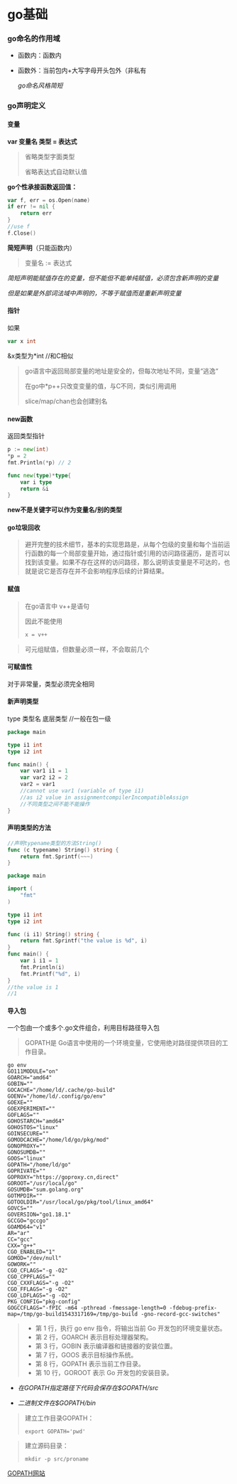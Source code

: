 # go基础

### go命名的作用域

- 函数内：函数内

- 函数外：当前包内+大写字母开头包外（非私有
  
  *go命名风格简短*

### go声明定义

#### 变量

**var 变量名 类型 = 表达式**

> 省略类型字面类型
> 
> 省略表达式自动默认值  

**go个性承接函数返回值：**

```go
var f, err = os.Open(name)
if err != nil {
    return err
}
//use f
f.Close()
```

**简短声明**（只能函数内）

> 变量名 := 表达式

*简短声明能赋值存在的变量，但不能但不能单纯赋值，必须包含新声明的变量*

*但是如果是外部词法域中声明的，不等于赋值而是重新声明变量*

#### 指针

如果

```go
var x int
```

&x类型为*int //和C相似

> go语言中返回局部变量的地址是安全的，但每次地址不同，变量“逃逸“
> 
> 在go中*p++只改变变量的值，与C不同，类似引用调用
> 
> slice/map/chan也会创建别名

#### new函数

返回类型指针

```go
p := new(int)
*p = 2
fmt.Println(*p) // 2

func new(type)*type{
    var i type
    return &i
}
```

**new不是关键字可以作为变量名/别的类型**

#### go垃圾回收

> 避开完整的技术细节，基本的实现思路是，从每个包级的变量和每个当前运行函数的每一个局部变量开始，通过指针或引用的访问路径遍历，是否可以找到该变量。如果不存在这样的访问路径，那么说明该变量是不可达的，也就是说它是否存在并不会影响程序后续的计算结果。

#### 赋值

> 在go语言中 v++是语句
> 
> 因此不能使用
> 
> ```go
> x = v++
> ```

> 可元组赋值，但数量必须一样，不会取前几个

#### 可赋值性

对于非常量，类型必须完全相同

#### 新声明类型

type 类型名 底层类型 //一般在包一级

```go
package main

type i1 int
type i2 int

func main() {
	var var1 i1 = 1
	var var2 i2 = 2
	var2 = var1
	//cannot use var1 (variable of type i1) 
    //as i2 value in assignmentcompilerIncompatibleAssign
    //不同类型之间不能不能操作
}
```

#### 声明类型的方法

```go
//声明typename类型的方法String()
func (c typename) String() string {
    return fmt.Sprintf(~~~)
}
```

```go
package main

import (
	"fmt"
)

type i1 int
type i2 int

func (i i1) String() string {
	return fmt.Sprintf("the value is %d", i)
}
func main() {
	var i i1 = 1
	fmt.Println(i)
	fmt.Printf("%d", i)
}
//the value is 1
//1
```

#### 导入包

一个包由一个或多个.go文件组合，利用目标路径导入包

> GOPATH是 Go语言中使用的一个环境变量，它使用绝对路径提供项目的工作目录。

```shell
go env
GO111MODULE="on"
GOARCH="amd64"
GOBIN=""
GOCACHE="/home/ld/.cache/go-build"
GOENV="/home/ld/.config/go/env"
GOEXE=""
GOEXPERIMENT=""
GOFLAGS=""
GOHOSTARCH="amd64"
GOHOSTOS="linux"
GOINSECURE=""
GOMODCACHE="/home/ld/go/pkg/mod"
GONOPROXY=""
GONOSUMDB=""
GOOS="linux"
GOPATH="/home/ld/go"
GOPRIVATE=""
GOPROXY="https://goproxy.cn,direct"
GOROOT="/usr/local/go"
GOSUMDB="sum.golang.org"
GOTMPDIR=""
GOTOOLDIR="/usr/local/go/pkg/tool/linux_amd64"
GOVCS=""
GOVERSION="go1.18.1"
GCCGO="gccgo"
GOAMD64="v1"
AR="ar"
CC="gcc"
CXX="g++"
CGO_ENABLED="1"
GOMOD="/dev/null"
GOWORK=""
CGO_CFLAGS="-g -O2"
CGO_CPPFLAGS=""
CGO_CXXFLAGS="-g -O2"
CGO_FFLAGS="-g -O2"
CGO_LDFLAGS="-g -O2"
PKG_CONFIG="pkg-config"
GOGCCFLAGS="-fPIC -m64 -pthread -fmessage-length=0 -fdebug-prefix-map=/tmp/go-build1543317169=/tmp/go-build -gno-record-gcc-switches"
```

> - 第 1 行，执行 go env 指令，将输出当前 Go 开发包的环境变量状态。
> - 第 2 行，GOARCH 表示目标处理器架构。
> - 第 3 行，GOBIN 表示编译器和链接器的安装位置。
> - 第 7 行，GOOS 表示目标操作系统。
> - 第 8 行，GOPATH 表示当前工作目录。
> - 第 10 行，GOROOT 表示 Go 开发包的安装目录。

- *在GOPATH指定路径下代码会保存在$GOPATH/src*

- *二进制文件在$GOPATH/bin*

> 建立工作目录GOPATH：
> 
> ```shell
> export GOPATH='pwd'
> ```

> 建立源码目录：
> 
> ```shell
> mkdir -p src/proname  
> ```

[GOPATH网站]([Go语言GOPATH详解（Go语言工作目录）](http://c.biancheng.net/view/88.html))




